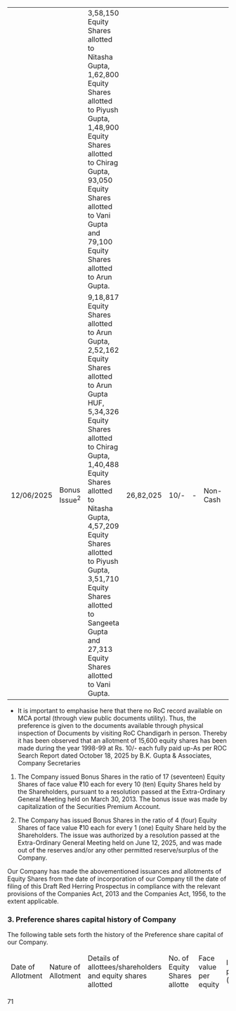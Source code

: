 <table><tr><td></td><td></td><td>3,58,150 Equity Shares allotted to Nitasha Gupta, 1,62,800 Equity Shares allotted to Piyush Gupta, 1,48,900 Equity Shares allotted to Chirag Gupta, 93,050 Equity Shares allotted to Vani Gupta and 79,100 Equity Shares allotted to Arun Gupta.</td><td></td><td></td><td></td><td></td></tr><tr><td>12/06/2025</td><td>Bonus Issue<sup>2</sup></td><td>9,18,817 Equity Shares allotted to Arun Gupta, 2,52,162 Equity Shares allotted to Arun Gupta HUF, 5,34,326 Equity Shares allotted to Chirag Gupta, 1,40,488 Equity Shares allotted to Nitasha Gupta, 4,57,209 Equity Shares allotted to Piyush Gupta, 3,51,710 Equity Shares allotted to Sangeeta Gupta and 27,313 Equity Shares allotted to Vani Gupta.</td><td>26,82,025</td><td>10/-</td><td>-</td><td>Non-Cash</td><td>1,34,10,125</td></tr></table>

* It is important to emphasise here that there no RoC record available on MCA portal (through view public documents utility). Thus, the preference is given to the documents available through physical inspection of Documents by visiting RoC Chandigarh in person. Thereby it has been observed that an allotment of 15,600 equity shares has been made during the year 1998-99 at Rs. 10/- each fully paid up-As per ROC Search Report dated October 18, 2025 by B.K. Gupta & Associates, Company Secretaries

1. The Company issued Bonus Shares in the ratio of 17 (seventeen) Equity Shares of face value ₹10 each for every 10 (ten) Equity Shares held by the Shareholders, pursuant to a resolution passed at the Extra-Ordinary General Meeting held on March 30, 2013. The bonus issue was made by capitalization of the Securities Premium Account.

2. The Company has issued Bonus Shares in the ratio of 4 (four) Equity Shares of face value ₹10 each for every 1 (one) Equity Share held by the Shareholders. The issue was authorized by a resolution passed at the Extra-Ordinary General Meeting held on June 12, 2025, and was made out of the reserves and/or any other permitted reserve/surplus of the Company.

Our Company has made the abovementioned issuances and allotments of Equity Shares from the date of incorporation of our Company till the date of filing of this Draft Red Herring Prospectus in compliance with the relevant provisions of the Companies Act, 2013 and the Companies Act, 1956, to the extent applicable.

### 3. Preference shares capital history of Company

The following table sets forth the history of the Preference share capital of our Company.

<table><thead><tr><td>Date of Allotment</td><td>Nature of Allotment</td><td>Details of allottees/shareholders and equity shares allotted</td><td>No. of Equity Shares allotte</td><td>Face value per equity</td><td>Issue price (Including)</td><td>Nature of Consideration</td><td>Cumulative number of equity shares</td></tr></thead></table>

71